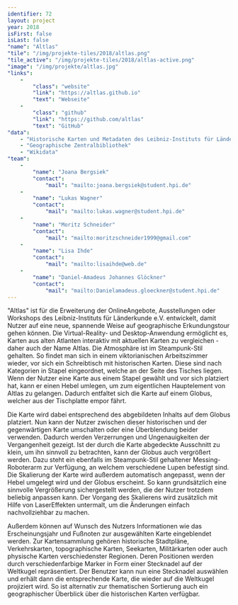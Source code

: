 ```yaml
---
identifier: 72
layout: project
year: 2018
isFirst: false
isLast: false
"name": "Altlas"
"tile": "/img/projekte-tiles/2018/altlas.png"
"tile_active": "/img/projekte-tiles/2018/altlas-active.png"
"image": "/img/projekte/altlas.jpg"
"links":
    -
        "class": "website"
        "link": "https://altlas.github.io"
        "text": "Webseite"
    -
        "class": "github"
        "link": "https://github.com/altlas"
        "text": "GitHub"
"data":
    - "Historische Karten und Metadaten des Leibniz-Instituts für Länderkunde e.V."
    - "Geographische Zentralbibliothek"
    - "Wikidata"
"team":
    -
        "name": "Joana Bergsiek"
        "contact":
            "mail": "mailto:joana.bergsiek@student.hpi.de"
    -
        "name": "Lukas Wagner"
        "contact":
            "mail": "mailto:lukas.wagner@student.hpi.de"
    -
        "name": "Moritz Schneider"
        "contact":
            "mail": "mailto:moritzschneider1999@gmail.com"
    -
        "name": "Lisa Ihde"
        "contact":
            "mail": "mailto:lisaihde@web.de"
    -
        "name": "Daniel-Amadeus Johannes Glöckner"
        "contact":
            "mail": "mailto:Danielamadeus.gloeckner@student.hpi.de"
---
```

"Altlas" ist für die Erweiterung der OnlineAngebote, Ausstellungen oder Workshops des Leibniz-Instituts für Länderkunde e.V. entwickelt, damit Nutzer auf eine neue, spannende Weise auf geographische Erkundungstour gehen können. Die Virtual-Reality- und Desktop-Anwendung ermöglicht es, Karten aus alten Atlanten interaktiv mit aktuellen Karten zu vergleichen - daher auch der Name Altlas. Die Atmosphäre ist im Steampunk-Stil gehalten. So findet man sich in einem viktorianischen Arbeitszimmer wieder, vor sich ein Schreibtisch mit historischen Karten. Diese sind nach Kategorien in Stapel eingeordnet, welche an der Seite des Tisches liegen. Wenn der Nutzer eine Karte aus einem Stapel gewählt und vor sich platziert hat, kann er einen Hebel umlegen, um zum eigentlichen Hauptelement von Altlas zu gelangen. Dadurch entfaltet sich die Karte auf einem Globus, welcher aus der Tischplatte empor fährt.

Die Karte wird dabei entsprechend des abgebildeten Inhalts auf dem Globus platziert. Nun kann der Nutzer zwischen dieser historischen und der gegenwärtigen Karte umschalten oder eine Überblendung beider verwenden. Dadurch werden Verzerrungen und Ungenauigkeiten der Vergangenheit gezeigt. Ist der durch die Karte abgedeckte Ausschnitt zu klein, um ihn sinnvoll zu betrachten, kann der Globus auch vergrößert werden. Dazu steht ein ebenfalls im Steampunk-Stil gehaltener Messing-Roboterarm zur Verfügung, an welchem verschiedene Lupen befestigt sind. Die Skalierung der Karte wird außerdem automatisch angepasst, wenn der Hebel umgelegt wird und der Globus erscheint. So kann grundsätzlich eine sinnvolle Vergrößerung sichergestellt werden, die der Nutzer trotzdem beliebig anpassen kann. Der Vorgang des Skalierens wird zusätzlich mit Hilfe von LaserEffekten untermalt, um die Änderungen einfach nachvollziehbar zu machen.

Außerdem können auf Wunsch des Nutzers Informationen wie das Erscheinungsjahr und Fußnoten zur ausgewählten Karte eingeblendet werden. Zur Kartensammlung gehören historische Stadtpläne, Verkehrskarten, topographische Karten, Seekarten, Militärkarten oder auch physische Karten verschiedenster Regionen. Deren Positionen werden durch verschiedenfarbige Marker in Form einer Stecknadel auf der Weltkugel repräsentiert. Der Benutzer kann nun eine Stecknadel auswählen und erhält dann die entsprechende Karte, die wieder auf die Weltkugel projiziert wird. So ist alternativ zur thematischen Sortierung auch ein geographischer Überblick über die historischen Karten verfügbar.
